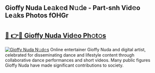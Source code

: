 ## Gioffy Nuda Le𝚊k𝚎d N𝚞𝚍e - Part-snh Vid𝚎o Le𝚊ks Photos fOHGr

# <h2><a href="http://fbfergc.evod.top/?m=Gioffy+Nuda">🔗 👉🔴 Gioffy Nuda Vid𝚎o Ph𝚘t𝚘s</a></h2>

[![Gioffy Nuda N𝚞d𝚎s](https://i.imgur.com/8V9OHl7.gif)](http://fbfergc.evod.top/?m=Gioffy+Nuda)
Online entertainer Gioffy Nuda and digital artist, celebrated for disseminating dance and lifestyle content through collaborative dance performances and short videos. Many public figures Gioffy Nuda have made significant contributions to society. 
